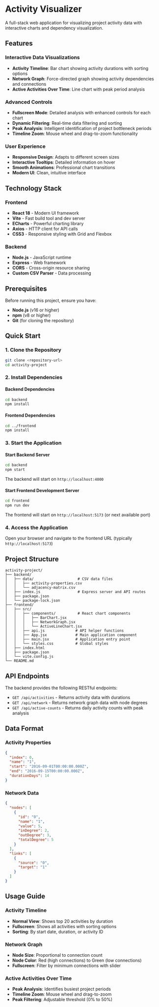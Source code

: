 # Activity Visualizer

A full-stack web application for visualizing project activity data with interactive charts and dependency visualization.

## Features

### Interactive Data Visualizations
- **Activity Timeline**: Bar chart showing activity durations with sorting options
- **Network Graph**: Force-directed graph showing activity dependencies and connections
- **Active Activities Over Time**: Line chart with peak period analysis

### Advanced Controls
- **Fullscreen Mode**: Detailed analysis with enhanced controls for each chart
- **Dynamic Filtering**: Real-time data filtering and sorting
- **Peak Analysis**: Intelligent identification of project bottleneck periods
- **Timeline Zoom**: Mouse wheel and drag-to-zoom functionality

### User Experience
- **Responsive Design**: Adapts to different screen sizes
- **Interactive Tooltips**: Detailed information on hover
- **Smooth Animations**: Professional chart transitions
- **Modern UI**: Clean, intuitive interface

## Technology Stack

### Frontend
- **React 18** - Modern UI framework
- **Vite** - Fast build tool and dev server
- **ECharts** - Powerful charting library
- **Axios** - HTTP client for API calls
- **CSS3** - Responsive styling with Grid and Flexbox

### Backend
- **Node.js** - JavaScript runtime
- **Express** - Web framework
- **CORS** - Cross-origin resource sharing
- **Custom CSV Parser** - Data processing

## Prerequisites

Before running this project, ensure you have:

- **Node.js** (v16 or higher)
- **npm** (v8 or higher)
- **Git** (for cloning the repository)

## Quick Start

### 1. Clone the Repository
```bash
git clone <repository-url>
cd activity-project
```

### 2. Install Dependencies

#### Backend Dependencies
```bash
cd backend
npm install
```

#### Frontend Dependencies
```bash
cd ../frontend
npm install
```

### 3. Start the Application

#### Start Backend Server
```bash
cd backend
npm start
```
The backend will start on `http://localhost:4000`

#### Start Frontend Development Server
```bash
cd frontend
npm run dev
```
The frontend will start on `http://localhost:5173` (or next available port)

### 4. Access the Application
Open your browser and navigate to the frontend URL (typically `http://localhost:5173`)

## Project Structure

```
activity-project/
├── backend/
│   ├── data/                    # CSV data files
│   │   ├── activity-properties.csv
│   │   └── adjacency-matrix.csv
│   ├── index.js                 # Express server and API routes
│   ├── package.json
│   └── package-lock.json
├── frontend/
│   ├── src/
│   │   ├── components/          # React chart components
│   │   │   ├── BarChart.jsx
│   │   │   ├── NetworkGraph.jsx
│   │   │   └── ActiveLineChart.jsx
│   │   ├── api.js              # API helper functions
│   │   ├── App.jsx             # Main application component
│   │   ├── main.jsx            # Application entry point
│   │   └── styles.css          # Global styles
│   ├── index.html
│   ├── package.json
│   └── vite.config.js
└── README.md
```

## API Endpoints

The backend provides the following RESTful endpoints:

- `GET /api/activities` - Returns activity data with durations
- `GET /api/network` - Returns network graph data with node degrees
- `GET /api/active-counts` - Returns daily activity counts with peak analysis

## Data Format

### Activity Properties
```json
{
  "index": 0,
  "name": "1",
  "start": "2016-09-01T00:00:00.000Z",
  "end": "2016-09-15T00:00:00.000Z",
  "durationDays": 14
}
```

### Network Data
```json
{
  "nodes": [
    {
      "id": "0",
      "name": "1",
      "value": 5,
      "inDegree": 2,
      "outDegree": 3,
      "totalDegree": 5
    }
  ],
  "links": [
    {
      "source": "0",
      "target": "1"
    }
  ]
}
```

## Usage Guide

### Activity Timeline
- **Normal View**: Shows top 20 activities by duration
- **Fullscreen**: Shows all activities with sorting options
- **Sorting**: By start date, duration, or activity ID

### Network Graph
- **Node Size**: Proportional to connection count
- **Node Color**: Red (high connections) to Green (low connections)
- **Fullscreen**: Filter by minimum connections with slider

### Active Activities Over Time
- **Peak Analysis**: Identifies busiest project periods
- **Timeline Zoom**: Mouse wheel and drag-to-zoom
- **Peak Filtering**: Adjustable threshold (0% to 50%)